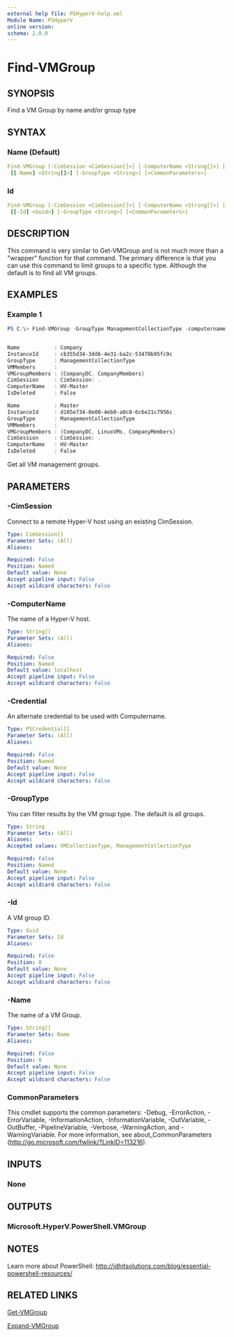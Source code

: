 ```yaml
---
external help file: PSHyperV-help.xml
Module Name: PSHyperV
online version:
schema: 2.0.0
---
```


# Find-VMGroup

## SYNOPSIS

Find a VM Group by name and/or group type

## SYNTAX

### Name (Default)

```yaml
Find-VMGroup [-CimSession <CimSession[]>] [-ComputerName <String[]>] [-Credential <PSCredential[]>]
 [[-Name] <String[]>] [-GroupType <String>] [<CommonParameters>]
```

### Id

```yaml
Find-VMGroup [-CimSession <CimSession[]>] [-ComputerName <String[]>] [-Credential <PSCredential[]>]
 [[-Id] <Guid>] [-GroupType <String>] [<CommonParameters>]
```

## DESCRIPTION

This command is very similar to Get-VMGroup and is not much more than a "wrapper" function for that command. The primary difference is that you can use this command to limit groups to a specific type. Although the default is to find all VM groups.

## EXAMPLES

### Example 1

```powershell
PS C:\> Find-VMGroup -GroupType ManagementCollectionType -computername HV-Master


Name           : Company
InstanceId     : cb355d34-3dd6-4e31-ba2c-53470b95fc9c
GroupType      : ManagementCollectionType
VMMembers      :
VMGroupMembers : {CompanyDC, CompanyMembers}
CimSession     : CimSession: .
ComputerName   : HV-Master
IsDeleted      : False

Name           : Master
InstanceId     : d105e734-0e00-4eb0-a0c8-6c6e21c7956c
GroupType      : ManagementCollectionType
VMMembers      :
VMGroupMembers : {CompanyDC, LinuxVMs, CompanyMembers}
CimSession     : CimSession: .
ComputerName   : HV-Master
IsDeleted      : False
```

Get all VM management groups.

## PARAMETERS

### -CimSession

Connect to a remote Hyper-V host using an existing CimSession.

```yaml
Type: CimSession[]
Parameter Sets: (All)
Aliases:

Required: False
Position: Named
Default value: None
Accept pipeline input: False
Accept wildcard characters: False
```

### -ComputerName

The name of a Hyper-V host.

```yaml
Type: String[]
Parameter Sets: (All)
Aliases:

Required: False
Position: Named
Default value: localhost
Accept pipeline input: False
Accept wildcard characters: False
```

### -Credential

An alternate credential to be used with Computername.

```yaml
Type: PSCredential[]
Parameter Sets: (All)
Aliases:

Required: False
Position: Named
Default value: None
Accept pipeline input: False
Accept wildcard characters: False
```

### -GroupType

You can filter results by the VM group type. The default is all groups.

```yaml
Type: String
Parameter Sets: (All)
Aliases:
Accepted values: VMCollectionType, ManagementCollectionType

Required: False
Position: Named
Default value: None
Accept pipeline input: False
Accept wildcard characters: False
```

### -Id

A VM group ID.

```yaml
Type: Guid
Parameter Sets: Id
Aliases:

Required: False
Position: 0
Default value: None
Accept pipeline input: False
Accept wildcard characters: False
```

### -Name

The name of a VM Group.

```yaml
Type: String[]
Parameter Sets: Name
Aliases:

Required: False
Position: 0
Default value: None
Accept pipeline input: False
Accept wildcard characters: False
```

### CommonParameters

This cmdlet supports the common parameters: -Debug, -ErrorAction, -ErrorVariable, -InformationAction, -InformationVariable, -OutVariable, -OutBuffer, -PipelineVariable, -Verbose, -WarningAction, and -WarningVariable.
For more information, see about_CommonParameters (http://go.microsoft.com/fwlink/?LinkID=113216).

## INPUTS

### None

## OUTPUTS

### Microsoft.HyperV.PowerShell.VMGroup

## NOTES

Learn more about PowerShell:
http://jdhitsolutions.com/blog/essential-powershell-resources/

## RELATED LINKS

[Get-VMGroup]()

[Expand-VMGroup]()